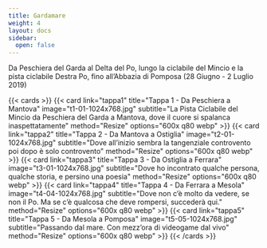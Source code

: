 ```yaml
---
title: Gardamare 
weight: 4
layout: docs
sidebar:
  open: false
---
```


Da Peschiera del Garda al Delta del Po, lungo la ciclabile del Mincio e la pista ciclabile Destra Po, fino all’Abbazia di Pomposa (28 Giugno - 2 Luglio 2019)


{{< cards >}}
  {{< card link="tappa1" title="Tappa 1 - Da Peschiera a Mantova" image="t1-01-1024x768.jpg" subtitle="La Pista Ciclabile del Mincio da Peschiera del Garda a Mantova, dove il cuore si spalanca inaspettatamente" method="Resize" options="600x q80 webp" >}}
  {{< card link="tappa2" title="Tappa 2 - Da Mantova a Ostiglia" image="t2-01-1024x768.jpg" subtitle="Dove all’inizio sembra la tangenziale controvento poi dopo è solo controvento" method="Resize" options="600x q80 webp" >}}
  {{< card link="tappa3" title="Tappa 3 - Da Ostiglia a Ferrara" image="t3-01-1024x768.jpg" subtitle="Dove ho incontrato qualche persona, qualche storia, e persino una poesia" method="Resize" options="600x q80 webp" >}}
  {{< card link="tappa4" title="Tappa 4 - Da Ferrara a Mesola" image="t4-04-1024x768.jpg" subtitle="Dove non c’è molto da vedere, se non il Po. Ma se c’è qualcosa che deve rompersi, succederà qui." method="Resize" options="600x q80 webp" >}}
  {{< card link="tappa5" title="Tappa 5 - Da Mesola a Pomposa" image="t5-05-1024x768.jpg" subtitle="Passando dal mare. Con mezz’ora di videogame dal vivo" method="Resize" options="600x q80 webp" >}}
{{< /cards >}}
